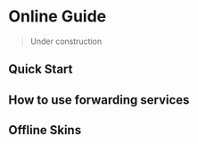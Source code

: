 

# Online Guide

> Under construction

## Quick Start

## How to use forwarding services

## Offline Skins